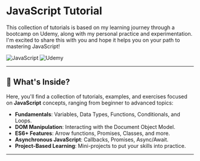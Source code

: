 # JavaScript Tutorial
This collection of tutorials is based on my learning journey through a bootcamp on Udemy, along with my personal practice and experimentation. I'm excited to share this with you and hope it helps you on your path to mastering JavaScript!

![JavaScript](https://img.shields.io/badge/JavaScript-F7DF1E?style=for-the-badge&logo=javascript&logoColor=black)
![Udemy](https://img.shields.io/badge/Udemy-A435F0?style=for-the-badge&logo=udemy&logoColor=white)

---

## 🚀 What's Inside?

Here, you'll find a collection of tutorials, examples, and exercises focused on **JavaScript** concepts, ranging from beginner to advanced topics:

- **Fundamentals**: Variables, Data Types, Functions, Conditionals, and Loops.
- **DOM Manipulation**: Interacting with the Document Object Model.
- **ES6+ Features**: Arrow functions, Promises, Classes, and more.
- **Asynchronous JavaScript**: Callbacks, Promises, Async/Await.
- **Project-Based Learning**: Mini-projects to put your skills into practice.

---
